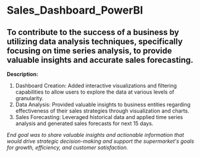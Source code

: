 # Sales_Dashboard_PowerBI
## **To contribute to the success of a business by utilizing data analysis techniques, specifically focusing on time series analysis, to provide valuable insights and accurate sales forecasting.**

**Description:**

1. Dashboard Creation: Added interactive visualizations and filtering capabilities to allow users to explore the data at various levels of granularity.
2. Data Analysis: Provided valuable insights to business entities regarding effectiveness of their sales strategies through visualization and charts.
3. Sales Forecasting: Leveraged historical data and applied time series analysis and generated sales forecasts for next 15 days.

*End goal was to share valuable insights and actionable information that would drive strategic decision-making and support the supermarket's goals for growth, efficiency, and customer satisfaction.*
